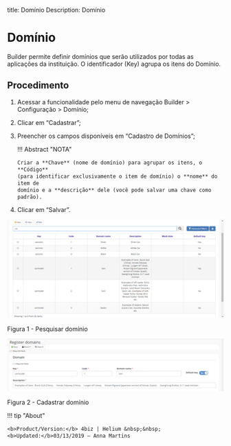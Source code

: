 title: Domínio
Description: Domínio
# Domínio

Builder permite definir domínios que serão utilizados por todas as aplicações da instituição. O identificador (Key) agrupa os itens do Domínio.

Procedimento
-----------

1.  Acessar a funcionalidade pelo menu de navegação Builder \> Configuração \> Domínio;

2.  Clicar em “Cadastrar”;

3.  Preencher os campos disponíveis em “Cadastro de Domínios”;

    !!! Abstract "NOTA"

        Criar a **Chave** (nome de domínio) para agrupar os itens, o **Código**
        (para identificar exclusivamente o item de domínio) o **nome** do item de
        domínio e a **descrição** dele (você pode salvar uma chave como padrão).

1.  Clicar em “Salvar”.


![search](images/builder-7.png)

Figura 1 - Pesquisar domínio


![search](images/builder-8.png)

Figura 2 - Cadastrar domínio

!!! tip "About"

    <b>Product/Version:</b> 4biz | Helium &nbsp;&nbsp;
    <b>Updated:</b>03/13/2019 – Anna Martins
